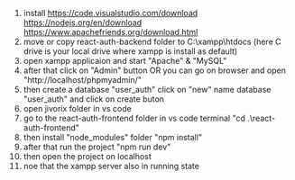 1. install 
  https://code.visualstudio.com/download
  https://nodejs.org/en/download
  https://www.apachefriends.org/download.html
2. move or copy react-auth-backend folder to
   C:\xampp\htdocs  (here C drive is your local drive where xampp is install as default)
3. open xampp applicaion and start "Apache" & "MySQL"
4. after that click on "Admin" button OR you can go on browser and open "http://localhost/phpmyadmin/"
5. then create a database "user_auth"
   click on "new"
   name database "user_auth" and click on create buton
6. open jivorix folder in vs code
7. go to the react-auth-frontend folder in vs code terminal
   "cd .\react-auth-frontend"
8. then install "node_modules" folder
   "npm install"
9. after that run the project
   "npm run dev"
10. then open the project on localhost
11. noe that the xampp server also in running state
